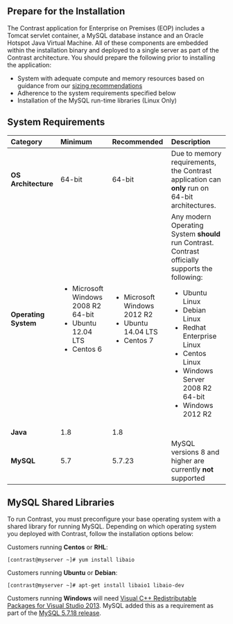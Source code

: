 <!--
  title: "System Requirements",
  description: "Minimum system requirements for running the EOP TeamServer",
  tags: "setup EOP requirements installation sizing libraries libaio"
-->

## Prepare for the Installation
The Contrast application for Enterprise on Premises (EOP) includes a Tomcat servlet container, a MySQL database instance and an Oracle Hotspot Java Virtual Machine. All of these components are embedded within the installation binary and deployed to a single server as part of the Contrast architecture. You should prepare the following prior to installing the application:

* System with adequate compute and memory resources based on guidance from our [sizing recommendations](installation-setup.html#size)
* Adherence to the system requirements specified below
* Installation of the MySQL run-time libraries (Linux Only)

## System Requirements

| Category            | Minimum   | Recommended | Description |
| :------------------ | :-------- | :---------- | :---------- |
| **OS Architecture** | 64-bit | 64-bit | Due to memory requirements, the Contrast application can **only** run on 64-bit architectures. |
| **Operating System** | <ul><li>Microsoft Windows 2008 R2 64-bit</li> <li>Ubuntu 12.04 LTS</li><li>Centos 6</li></ul> | <ul><li>Microsoft Windows 2012 R2  </li><li>  Ubuntu 14.04 LTS </li><li> Centos 7</li></ul>| Any modern Operating System **should** run Contrast. Contrast officially supports the following: <ul><li>Ubuntu Linux </li><li> Debian Linux </li><li> Redhat Enterprise Linux </li><li> Centos Linux </li><li> Windows Server 2008 R2 64-bit </li><li> Windows 2012 R2 </li> |
| **Java** | 1.8 | 1.8 | |
| **MySQL** | 5.7 | 5.7.23 | MySQL versions 8 and higher are currently **not** supported |

## MySQL Shared Libraries
To run Contrast, you must preconfigure your base operating system with a shared library for running MySQL. Depending on which operating system you deployed with Contrast, follow the installation options below:

Customers running **Centos** or **RHL**:

````
[contrast@myserver ~]# yum install libaio 
````

Customers running **Ubuntu** or **Debian**:

````
[contrast@myserver ~]# apt-get install libaio1 libaio-dev
````

Customers running **Windows** will need [Visual C++ Redistributable Packages for Visual Studio 2013](https://www.microsoft.com/en-us/download/details.aspx?id=40784). MySQL added this as a requirement as part of the [MySQL 5.7.18 release](https://dev.mysql.com/doc/relnotes/mysql/5.7/en/news-5-7-18.html#mysqld-5-7-18-packaging).
